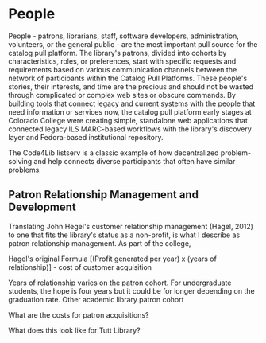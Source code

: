 # People
People - patrons, librarians, staff, software developers, administration, volunteers, or the general public - are the most important pull source for the catalog pull platform. The library's patrons, divided into cohorts by characteristics, roles, or preferences, start with specific requests and requirements based on various communication channels between the network of participants within the Catalog Pull Platforms. These people's stories, their interests, and time are the precious and should not be wasted through complicated or complex web sites or obscure commands. By building tools that connect legacy and current systems with the people that need information or services now, the catalog pull platform early stages at Colorado College were creating simple, standalone web applications that connected legacy ILS MARC-based workflows with the library's discovery layer and Fedora-based institutional repository.

The Code4Lib listserv is a classic example of how decentralized problem-solving and help connects diverse participants that often have similar problems.

## Patron Relationship Management and Development
Translating John Hegel's customer relationship management (Hagel, 2012) to one that fits the library's status as a non-profit, is what I describe as patron relationship management. As part of the college,

Hagel's original Formula
[(Profit generated per year) x (years of relationship)] - cost of customer acquisition

Years of relationship varies on the patron cohort. For undergraduate students, the hope is four years but it could be for longer depending on the graduation rate. Other academic library patron cohort

What are the costs for patron acquisitions?

What does this look like for Tutt Library?
